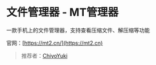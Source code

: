 # 文件管理器 - MT管理器

一款手机上的文件管理器，支持查看压缩文件、解压缩等功能

官网：[https://mt2.cn/](https://mt2.cn)

> 推荐者：[ChiyoYuki](https://github.com/ChiyoYuki)
